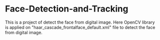# Face-Detection-and-Tracking
This is a project of detect the face from digital image. Here OpenCV library is applied on "haar_cascade_frontalface_default.xml" file to detect the face from digital image.
